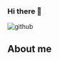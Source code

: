 ### Hi there 👋
![github](https://img.shields.io/badge/GitHub-000000?style=for-the-badge&logo=GitHub&logoColor=white)

## About me

<!--
**Oriyans-sunset/Oriyans-sunset** is a ✨ _special_ ✨ repository because its `README.md` (this file) appears on your GitHub profile.

Here are some ideas to get you started:


- 🔭 I’m currently working on ...
- 🌱 I’m currently learning ...
- 👯 I’m looking to collaborate on ...
- 🤔 I’m looking for help with ...
- 💬 Ask me about ...
- 📫 How to reach me: ...
- 😄 Pronouns: ...
- ⚡ Fun fact: ...
-->
